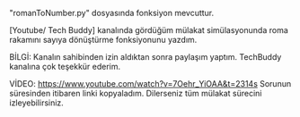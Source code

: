 "romanToNumber.py" dosyasında fonksiyon mevcuttur.

[Youtube/ Tech Buddy] kanalında gördüğüm mülakat simülasyonunda
roma rakamını sayıya dönüştürme fonksiyonunu yazdım.

BİLGİ: Kanalın sahibinden izin aldıktan sonra paylaşım yaptım. TechBuddy kanalına çok teşekkür ederim.

VİDEO: https://www.youtube.com/watch?v=7Oehr_YiOAA&t=2314s 
Sorunun süresinden itibaren linki kopyaladım. Dilerseniz tüm mülakat sürecini izleyebilirsiniz.
